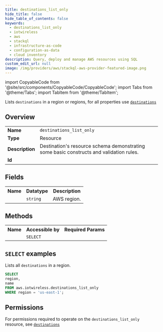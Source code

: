 ```yaml
---
title: destinations_list_only
hide_title: false
hide_table_of_contents: false
keywords:
  - destinations_list_only
  - iotwireless
  - aws
  - stackql
  - infrastructure-as-code
  - configuration-as-data
  - cloud inventory
description: Query, deploy and manage AWS resources using SQL
custom_edit_url: null
image: /img/providers/aws/stackql-aws-provider-featured-image.png
---
```


import CopyableCode from '@site/src/components/CopyableCode/CopyableCode';
import Tabs from '@theme/Tabs';
import TabItem from '@theme/TabItem';

Lists <code>destinations</code> in a region or regions, for all properties use <a href="/providers/aws/serviceName/destinations/"><code>destinations</code></a>

## Overview
<table><tbody>
<tr><td><b>Name</b></td><td><code>destinations_list_only</code></td></tr>
<tr><td><b>Type</b></td><td>Resource</td></tr>
<tr><td><b>Description</b></td><td>Destination's resource schema demonstrating some basic constructs and validation rules.</td></tr>
<tr><td><b>Id</b></td><td><CopyableCode code="aws.iotwireless.destinations_list_only" /></td></tr>
</tbody></table>

## Fields
<table><tbody><tr><th>Name</th><th>Datatype</th><th>Description</th></tr><tr><td><CopyableCode code="region" /></td><td><code>string</code></td><td>AWS region.</td></tr>
</tbody></table>

## Methods

<table><tbody>
  <tr>
    <th>Name</th>
    <th>Accessible by</th>
    <th>Required Params</th>
  </tr>
  <tr>
    <td><CopyableCode code="list_resources" /></td>
    <td><code>SELECT</code></td>
    <td><CopyableCode code="region" /></td>
  </tr>
</tbody></table>

## `SELECT` examples
Lists all <code>destinations</code> in a region.
```sql
SELECT
region,
name
FROM aws.iotwireless.destinations_list_only
WHERE region = 'us-east-1';
```


## Permissions

For permissions required to operate on the <code>destinations_list_only</code> resource, see <a href="/providers/aws/iotwireless/destinations/#permissions"><code>destinations</code></a>

